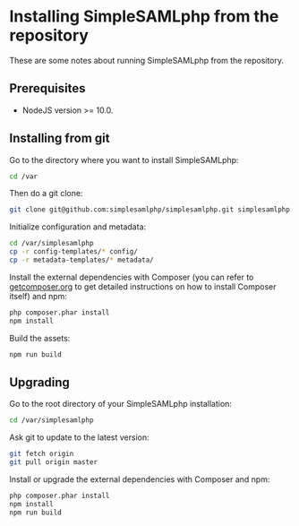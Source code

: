 Installing SimpleSAMLphp from the repository
============================================

These are some notes about running SimpleSAMLphp from the repository.

Prerequisites
-------------

* NodeJS version >= 10.0.

Installing from git
-------------------

Go to the directory where you want to install SimpleSAMLphp:

```bash
cd /var
```

Then do a git clone:

```bash
git clone git@github.com:simplesamlphp/simplesamlphp.git simplesamlphp
```

Initialize configuration and metadata:

```bash
cd /var/simplesamlphp
cp -r config-templates/* config/
cp -r metadata-templates/* metadata/
```

Install the external dependencies with Composer (you can refer to
[getcomposer.org](https://getcomposer.org/) to get detailed
instructions on how to install Composer itself) and npm:

```bash
php composer.phar install
npm install
```

Build the assets:

```bash
npm run build
```

Upgrading
---------

Go to the root directory of your SimpleSAMLphp installation:

```bash
cd /var/simplesamlphp
```

Ask git to update to the latest version:

```bash
git fetch origin
git pull origin master
```

Install or upgrade the external dependencies with Composer and npm:

```bash
php composer.phar install
npm install
npm run build
```
